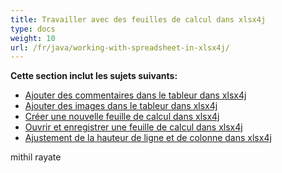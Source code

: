 ```yaml
---
title: Travailler avec des feuilles de calcul dans xlsx4j
type: docs
weight: 10
url: /fr/java/working-with-spreadsheet-in-xlsx4j/
---
```


 **Cette section inclut les sujets suivants:**
- [Ajouter des commentaires dans le tableur dans xlsx4j](/cells/fr/java/add-comments-in-spreadsheet-in-xlsx4j/)
- [Ajouter des images dans le tableur dans xlsx4j](/cells/fr/java/add-images-in-spreadsheet-in-xlsx4j/)
- [Créer une nouvelle feuille de calcul dans xlsx4j](/cells/fr/java/create-new-spreadsheet-in-xlsx4j/)
- [Ouvrir et enregistrer une feuille de calcul dans xlsx4j](/cells/fr/java/open-and-save-spreadsheet-in-xlsx4j/)
- [Ajustement de la hauteur de ligne et de colonne dans xlsx4j](/cells/fr/java/row-column-height-adjustment-in-xlsx4j/)

mithil rayate
